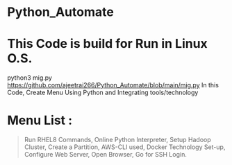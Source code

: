 # Python_Automate

# This  Code is build for Run in Linux O.S.
python3 mig.py
https://github.com/ajeetrai266/Python_Automate/blob/main/mig.py
In this Code, Create Menu Using Python and Integrating tools/technology
# Menu List :
> Run RHEL8 Commands,
> Online Python Interpreter,
> Setup Hadoop Cluster,
> Create a Partition,
> AWS-CLI used,
> Docker Technology Set-up,
> Configure Web Server,
 > Open Browser,
> Go for SSH Login.

